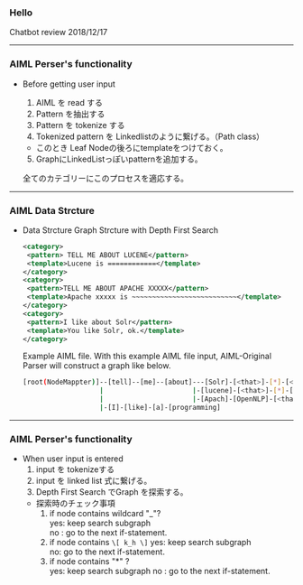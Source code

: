 ### Hello

Chatbot review 
2018/12/17

---
### AIML Perser's functionality

- Before getting user input 
   1. AIML を read する
   2. Pattern を抽出する
   3. Pattern を tokenize する
   4. Tokenized pattern を Linkedlistのように繋げる。（Path class）
    - このとき Leaf Nodeの後ろにtemplateをつけておく。
   5. GraphにLinkedListっぽいpatternを追加する。
   
   全てのカテゴリーにこのプロセスを適応する。
---
### AIML Data Strcture 
- Data Strcture 
   Graph Strcture with Depth First Search 
   
   ```xml
   <category>
    <pattern> TELL ME ABOUT LUCENE</pattern>
    <template>Lucene is ============</template>
   </category>
   <category>
    <pattern>TELL ME ABOUT APACHE XXXXX</pattern>
    <template>Apache xxxxx is ~~~~~~~~~~~~~~~~~~~~~~~~~~</template>
   </category>
   <category>
    <pattern>I like about Solr</pattern>
    <template>You like Solr, ok.</template>
   </category>

   ```
   Example AIML file.
   With this example AIML file input, AIML-Original Parser will construct a graph like below.
   ```sh
   [root(NodeMappter)]--[tell]--[me]--[about]---[Solr]-[<that>]-[*]-[<topic>]-[<template>]
                      |                      |-[lucene]-[<that>]-[*]-[<topic>]-[<template>] 
                      |                      |-[Apach]-[OpenNLP]-[<that>]-[*]-[<topic>]-[<template>]
                      |-[I]-[like]-[a]-[programming]
   ```

---
### AIML Perser's functionality  

- When user input is entered 
   1. input を tokenizeする
   2. input を linked list 式に繋げる。
   3. Depth First Search でGraph を探索する。
    - 探索時のチェック事項　
        1. if node contains wildcard "_"?  
            yes: keep search subgraph   
            no : go to the next if-statement.  
        2. if node contains `\[ k_h \]`
            yes: keep search subgraph  
            no:  go to the next if-statement.  
        3. if node contains "*" ?  
            yes: keep search subgraph
            no : go to the next if-statement.  
    
   
